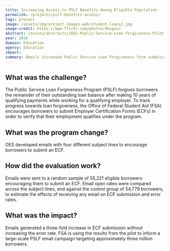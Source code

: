 ```yaml
---
title: Increasing Access to PSLF Benefits Among Eligible Population
permalink: /projects/pslf-benefits-access/
tags: project
image: /assets/img/project-images-web/student-loans2.jpg
image-credit: https://www.flickr.com/photos/dhsgov/
abstract: /assets/abstracts/1602-Public-Service-Loan-Forgiveness-Pilot.pdf
year: 2016
domain: Education
agency: Education
impact:
summary: Emails increased Public Service Loan Forgiveness form submissions three-fold without increasing the error rate.
---
```

## What was the challenge?

The Public Service Loan Forgiveness Program (PSLF) forgives borrowers the remainder of their outstanding loan balance after making 10 years of qualifying payments while working for a qualifying employer. To track progress towards loan forgiveness, the Office of Federal Student Aid (FSA) encourages borrowers to submit Employer Certification Forms (ECFs) in order to verify that their employment qualifies under the program.

## What was the program change?

OES developed emails with four different subject lines to encourage borrowers to submit an ECF.

## How did the evaluation work?

Emails were sent to a random sample of 55,221 eligible borrowers encouraging them to submit an ECF. Email open rates were compared across the subject lines, and against the control group of 54,779 borrowers, to estimate the effects of receiving any email on ECF submission and error rates.

## What was the impact?

Emails generated a three-fold increase in ECF submission without increasing the error rate. FSA is using the results from the pilot to inform a large-scale PSLF email campaign targeting approximately three million borrowers.
